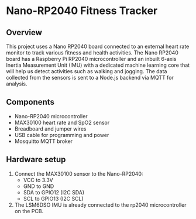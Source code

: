 # Nano-RP2040 Fitness Tracker
## Overview
This project uses a Nano RP2040 board connected to an external heart rate monitor to track various fitness and health activities.
The Nano RP2040 board has a Raspberry Pi RP2040 microcontroller and an inbuilt 6-axis Inertia Measurement Unit (IMU) with a dedicated
machine learning core that will help us detect activities such as walking and jogging.
The data collected from the sensors is sent to a Node.js backend via MQTT for analysis.

## Components 
* Nano-RP2040 microcontroller
* MAX30100 heart rate and SpO2 sensor
* Breadboard and jumper wires
* USB cable for programming and power
* Mosquitto MQTT broker

## Hardware setup
1. Connect the MAX30100 sensor to the Nano-RP2040:
   * VCC to 3.3V
   * GND to GND
   * SDA to GPIO12 (I2C SDA)
   * SCL to GPIO13 (I2C SCL)
2. The LSM6DSO IMU is already connected to the rp2040 microcontroller on the PCB.
